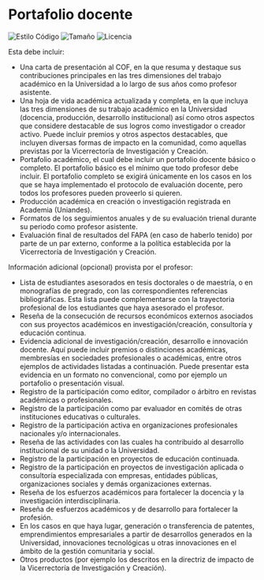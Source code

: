 # Portafolio docente

![Estilo Código](https://github.com/enflujo/enflujo-plantilla-astro/actions/workflows/estilo-codigo.yml/badge.svg)
![Tamaño](https://img.shields.io/github/repo-size/enflujo/enflujo-plantilla-astro?color=%235757f7&label=Tama%C3%B1o%20repo&logo=open-access&logoColor=white)
![Licencia](https://img.shields.io/github/license/enflujo/enflujo-plantilla-astro?label=Licencia&logo=open-source-initiative&logoColor=white)

Esta debe incluir:

- Una carta de presentación al COF, en la que resuma y destaque sus contribuciones principales en las tres dimensiones del trabajo académico en la Universidad a lo largo de sus años como profesor asistente.
- Una hoja de vida académica actualizada y completa, en la que incluya las tres dimensiones de su trabajo académico en la Universidad (docencia, producción, desarrollo institucional) así como otros aspectos que considere destacable de sus logros como investigador o creador activo. Puede incluir premios y otros aspectos destacables, que incluyen diversas formas de impacto en la comunidad, como aquellas previstas por la Vicerrectoría de Investigación y Creación.
- Portafolio académico, el cual debe incluir un portafolio docente básico o completo. El portafolio básico es el mínimo que todo profesor debe incluir. El portafolio completo se exigirá únicamente en los casos en los que se haya implementado el protocolo de evaluación docente, pero todos los profesores pueden proveerlo si quieren.
- Producción académica en creación o investigación registrada en Academia (Uniandes).
- Formatos de los seguimientos anuales y de su evaluación trienal durante su periodo como profesor asistente.
- Evaluación final de resultados del FAPA (en caso de haberlo tenido) por parte de un par externo, conforme a la política establecida por la Vicerrectoría de Investigación y Creación.

Información adicional (opcional) provista por el profesor:

- Lista de estudiantes asesorados en tesis doctorales o de maestría, o en monografías de pregrado, con las correspondientes referencias bibliográficas. Esta lista puede complementarse con la trayectoria profesional de los estudiantes que haya asesorado el profesor.
- Reseña de la consecución de recursos económicos externos asociados con sus proyectos académicos en investigación/creación, consultoría y educación continua.
- Evidencia adicional de investigación/creación, desarrollo e innovación docente. Aquí puede incluir premios o distinciones académicas, membresías en sociedades profesionales o académicas, entre otros ejemplos de actividades listadas a continuación. Puede presentar esta evidencia en un formato no convencional, como por ejemplo un portafolio o presentación visual.
- Registro de la participación como editor, compilador o árbitro en revistas académicas o profesionales.
- Registro de la participación como par evaluador en comités de otras instituciones educativas o culturales.
- Registro de la participación activa en organizaciones profesionales nacionales y/o internacionales.
- Reseña de las actividades con las cuales ha contribuido al desarrollo institucional de su unidad o la Universidad.
- Registro de la participación en proyectos de educación continuada.
- Registro de la participación en proyectos de investigación aplicada o consultoría especializada con empresas, entidades públicas, organizaciones sociales y demás organizaciones externas.
- Reseña de los esfuerzos académicos para fortalecer la docencia y la investigación interdisciplinaria.
- Reseña de esfuerzos académicos y de desarrollo para fortalecer la profesión.
- En los casos en que haya lugar, generación o transferencia de patentes, emprendimientos empresariales a partir de desarrollos generados en la Universidad, innovaciones tecnológicas u otras innovaciones en el ámbito de la gestión comunitaria y social.
- Otros productos (por ejemplo los descritos en la directriz de impacto de la Vicerrectoría de Investigación y Creación).
